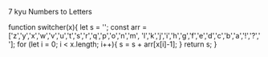 7 kyu
Numbers to Letters

function switcher(x){
   let s = '';
const arr = ['z','y','x','w','v','u','t','s','r','q','p','o','n','m',
              'l','k','j','i','h','g','f','e','d','c','b','a','!','?',' '];
  for (let i = 0; i < x.length; i++){
    s = s + arr[x[i]-1];
  }
  return s;
  }
